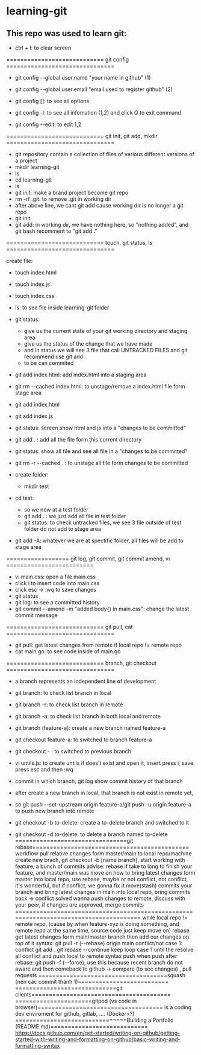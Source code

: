 # learning-git

## This repo was used to learn git: 

- ctrl + l: to clear screen

============================ git config ===============================
		
- git config --global user.name "your name in github" (1)
- git config --global user.email "email used to register github" (2)

- git config [<options>]: to see all options
- git config -l: to see all infomation (1,2) and click Q to exit command
- git config --edit: to edit 1,2

============================ git init, git add, mkdir <name-dir> ===============================
	
- git repository contain a collection of files of various different versions of a project
- mkdir learning-git
- ls
- cd learning-git
- ls
- git init: make a brand project become git repo
- rm -rf .git: to remove .git in working dir
- after above line, we cant git add cause working dir is no longer a git repo
- git init
- git add: in working dir, we have nothing here, so "nothing added", and git bash recomment to "git add ."
	
============================ touch, git status, ls ===============================
	
create file: 
- touch index.html

- touch index.js

- touch index.css

- ls: to see file inside learning-git folder

- git status: 
	- give us the current state of your git working directory and staging area
	- give us the status of the change that we have made
	- and in status we will see 3 file that call UNTRACKED FILES and git recommend use git add <file>
	- to be can commited
- git add index.html: add index.html into a staging area
- git rm --cached index.html: to unstage/remove a index.html file form stage area
- git add index.html
- git add index.js
- git status: screen show html and js into a "changes to be committed"
- git add . : add all the file form this current directory 
- git status: show all file and see all file in a "changes to be committed"
- git rm -r --cached . : to unstage all file form changes to be committed

- create folder:
	- mkdir test
- cd test: 
	- so we now at a test folder
	- git add . : we just add all file in test folder
	- git status: to check untracked files, we see 3 file outside of test folder do not add to stage area
- git add -A: whatever we are at spectific folder, all files will be add to stage area
	
================== git log, git commit, git commit amend, vi <name-file> =========================
	
- vi main.css: open a file main.css 
- click i to insert code into main.css
- click esc -> :wq to save changes
- git status
- git log: to see a committed history
- git commit --amend -m "added body{} in main.css": change the latest commit message
	
============================ git pull, cat <name-file> ===============================
	
- git pull: get latest changes from remote if local repo != remote repo
- cat main.go: to see code inside of main.go
	
============================ branch, git checkout ===============================
	
- a branch represents an independent line of development
- git branch: to check list branch in local
- git branch -r: to check list branch in remote
- git branch -a: to check list branch in both local and remote
- git branch (feature-a): create a new branch named feature-a
- git checkout feature-a: to switched to branch feature-a
- git checkout - : to switched to previous branch
- vi untils.js: to create untils if does't exist and open it, insert press i, save press esc and then :wq
- commit in which branch, git log show commit history of that branch
- after create a new branch in local, that branch is not exist in remote yet, 
- so git push --set-upstream origin feature-a/git push -u origin feature-a to push new branch into remote

- git checkout -b to-delete: create a to-delete branch and switched to it
- git checkout -d to-delete: to delete a branch named to-delete
================================git rebase=============================================
workflow
pull relative changes form master/main to local repo/machine 
create new brach, git checkout -b [name branch], start working with feature, a bunch of commits
advise: rebase
if take to long to finish your feature, and master/main was move on
how to bring latest changes form master into local repo, use rebase, maybe or not conflict,
not conflict, it's wonderful, but if conflict, we gonna fix it
move(stash) commits your branch and bring latest changes in main into local repo, bring commits back
=> conflict solved
wanna push changes to remote, discuss with your peer, if changes are approved, merge commits
=======================================================================================
while local repo != remote repo, (cause by when feature-xyz is doing something, and remote repo at the 
same time, source code just keep move on)
rebase
get latest changes form main/master branch then add our changes on top of it
syntax: git pull -r (--rebase) origin main 
conflict/not
case 1: conflict
git add .
git rebase --continue
keep loop case 1 until the resolve all conflict and push local to remote
syntax push when push after rebase: git push -f (--force), use this because recent branch do not aware
and then comeback to github -> compare (to see changes) , pull requests
=====================================squash (nén các commit thành 1)==========================
=============================git clients========================================
======================gitpod (vs code in browser)====================================
is a coding dev enviroment for github, gitlab, .... (Docker>?)
================================Building a Portfolio (README.md)============================
https://docs.github.com/en/get-started/writing-on-github/getting-started-with-writing-and-formatting-on-github/basic-writing-and-formatting-syntax
